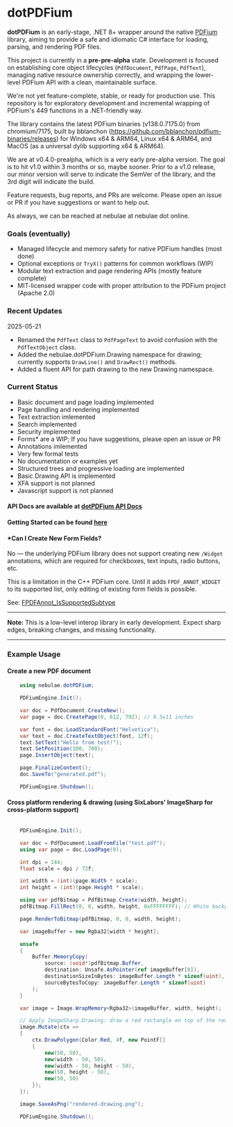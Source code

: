 ﻿# dotPDFium

**dotPDFium** is an early-stage, .NET 8+ wrapper around the native [PDFium](https://pdfium.googlesource.com/pdfium/) library, aiming to provide a safe and idiomatic C# interface for loading, parsing, and rendering PDF files.

This project is currently in a **pre-pre-alpha** state. Development is focused on establishing core object lifecycles (`PdfDocument`, `PdfPage`, `PdfText`), managing native resource ownership correctly, and wrapping the lower-level PDFium API with a clean, maintainable surface.

We're not yet feature-complete, stable, or ready for production use. This repository is for exploratory development and incremental wrapping of PDFium's 449 functions in a .NET-friendly way.

The library contains the latest PDFium binaries (v138.0.7175.0) from chromium/7175, built by bblanchon (https://github.com/bblanchon/pdfium-binaries/releases) for Windows x64 & ARM64, Linux x64 & ARM64, and MacOS (as a universal dylib supporting x64 & ARM64).

We are at v0.4.0-prealpha, which is a *very* early pre-alpha version. The goal is to hit v1.0 within 3 months or so, maybe sooner. Prior to a v1.0 release, our minor version will serve to indicate the SemVer of the library, and the 3rd digit will indicate the build.

Feature requests, bug reports, and PRs are welcome. Please open an issue or PR if you have suggestions or want to help out.

As always, we can be reached at nebulae at nebulae dot online.

### Goals (eventually)

- Managed lifecycle and memory safety for native PDFium handles (most done)
- Optional exceptions or `TryX()` patterns for common workflows (WIP)
- Modular text extraction and page rendering APIs (mostly feature complete)
- MIT-licensed wrapper code with proper attribution to the PDFium project (Apache 2.0)

### Recent Updates

2025-05-21 

- Renamed the `PdfText` class to `PdfPageText` to avoid confusion with the `PdfTextObject` class.
- Added the nebulae.dotPDFium.Drawing namespace for drawing; currently supports `DrawLine()` and `DrawRect()` methods.
- Added a fluent API for path drawing to the new Drawing namespace.

### Current Status

- Basic document and page loading implemented
- Page handling and rendering implemented
- Text extraction imlemented
- Search implemented
- Security implemented
- Forms\* are a WIP; If you have suggestions, please open an issue or PR
- Annotations imlemented
- Very few formal tests
- No documentation or examples yet
- Structured trees and progressive loading are implemented
- Basic Drawing API is implemented
- XFA support is not planned
- Javascript support is not planned

#### API Docs are available at [dotPDFium API Docs](https://nebulae.online/dotPDFium/api/nebulae.dotPDFium.html)

#### Getting Started can be found [here](https://nebulae.online/dotPDFium/docs/getting-started.html)

#### \*Can I Create New Form Fields?

No — the underlying PDFium library does not support creating new `/Widget` annotations, which are required for checkboxes, text inputs, radio buttons, etc.

This is a limitation in the C++ PDFium core. Until it adds `FPDF_ANNOT_WIDGET` to its supported list, only editing of existing form fields is possible.

See: [FPDFAnnot_IsSupportedSubtype](https://pdfium.googlesource.com/pdfium/+/cffbd3c96f99c86fad5880db4996daa6b19fa501/fpdfsdk/fpdf_annot.cpp)

---

**Note:** This is a low-level interop library in early development. Expect sharp edges, breaking changes, and missing functionality.

---

### Example Usage

#### Create a new PDF document
```csharp
    using nebulae.dotPDFium;

    PDFiumEngine.Init();

    var doc = PdfDocument.CreateNew();
    var page = doc.CreatePage(0, 612, 792); // 8.5x11 inches

    var font = doc.LoadStandardFont("Helvetica");
    var text = doc.CreateTextObject(font, 12f);
    text.SetText("Hello from test!");
    text.SetPosition(100, 700);
    page.InsertObject(text);

    page.FinalizeContent();
    doc.SaveTo("generated.pdf");

    PDFiumEngine.Shutdown();
```

#### Cross platform rendering & drawing (using SixLabors' ImageSharp for cross-platform support)
```csharp

    PDFiumEngine.Init();

    var doc = PdfDocument.LoadFromFile("test.pdf");
    using var page = doc.LoadPage(0);

    int dpi = 144;
    float scale = dpi / 72f;

    int width = (int)(page.Width * scale);
    int height = (int)(page.Height * scale);

    using var pdfBitmap = PdfBitmap.Create(width, height);
    pdfBitmap.FillRect(0, 0, width, height, 0xFFFFFFFF); // White background

    page.RenderToBitmap(pdfBitmap, 0, 0, width, height);

    var imageBuffer = new Rgba32[width * height];

    unsafe
    {
        Buffer.MemoryCopy(
            source: (void*)pdfBitmap.Buffer,
            destination: Unsafe.AsPointer(ref imageBuffer[0]),
            destinationSizeInBytes: imageBuffer.Length * sizeof(uint), // Rgba32 is 4 bytes
            sourceBytesToCopy: imageBuffer.Length * sizeof(uint)
        );
    }

    var image = Image.WrapMemory<Rgba32>(imageBuffer, width, height);

    // Apply ImageSharp.Drawing: draw a red rectangle on top of the rendered PDF
    image.Mutate(ctx =>
    {
        ctx.DrawPolygon(Color.Red, 4f, new PointF[]
        {
            new(50, 50),
            new(width - 50, 50),
            new(width - 50, height - 50),
            new(50, height - 50),
            new(50, 50)
        });
    });

    image.SaveAsPng("rendered-drawing.png");

    PDFiumEngine.Shutdown();
```